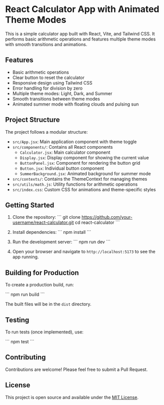 # React Calculator App with Animated Theme Modes

This is a simple calculator app built with React, Vite, and Tailwind CSS. It performs basic arithmetic operations and features multiple theme modes with smooth transitions and animations.

## Features

- Basic arithmetic operations
- Clear button to reset the calculator
- Responsive design using Tailwind CSS
- Error handling for division by zero
- Multiple theme modes: Light, Dark, and Summer
- Smooth transitions between theme modes
- Animated summer mode with floating clouds and pulsing sun

## Project Structure

The project follows a modular structure:

- `src/App.jsx`: Main application component with theme toggle
- `src/components/`: Contains all React components
  - `Calculator.jsx`: Main calculator component
  - `Display.jsx`: Display component for showing the current value
  - `ButtonPanel.jsx`: Component for rendering the button grid
  - `Button.jsx`: Individual button component
  - `SummerBackground.jsx`: Animated background for summer mode
- `src/contexts/`: Contains the ThemeContext for managing themes
- `src/utils/math.js`: Utility functions for arithmetic operations
- `src/index.css`: Custom CSS for animations and theme-specific styles

## Getting Started

1. Clone the repository:
   \`\`\`
   git clone https://github.com/your-username/react-calculator.git
   cd react-calculator
   \`\`\`

2. Install dependencies:
   \`\`\`
   npm install
   \`\`\`

3. Run the development server:
   \`\`\`
   npm run dev
   \`\`\`

4. Open your browser and navigate to `http://localhost:5173` to see the app running.

## Building for Production

To create a production build, run:

\`\`\`
npm run build
\`\`\`

The built files will be in the `dist` directory.

## Testing

To run tests (once implemented), use:

\`\`\`
npm test
\`\`\`

## Contributing

Contributions are welcome! Please feel free to submit a Pull Request.

## License

This project is open source and available under the [MIT License](LICENSE).
